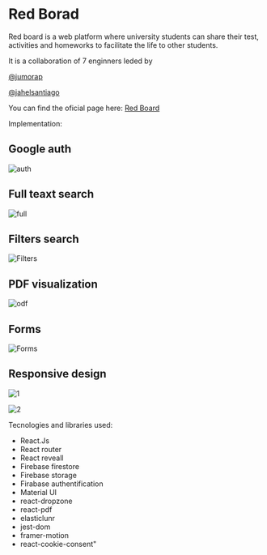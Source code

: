 # Red Borad

Red board is a web platform where university students can share their test, activities and homeworks to facilitate the life to other students.

It is a collaboration of 7 enginners leded by

[@jumorap](https://jumorap-dev.web.app/)

[@jahelsantiago](jahel-santiago.web.app)

You can find the oficial page here: [Red Board](https://redboardun.com/) 

Implementation:

## Google auth

![auth](https://lh3.googleusercontent.com/OuIKUYFitoypv43zeE2iIcWr9Cl0NVSBquBwC1239Deng1SotWKnOttbR99MVD9iN41KoXzfSCK4e6qI1a5rfRxYwI08y_W7Y3L3Y9h2diyZr6t1e58EE4-DQMEhqJeApSGwjKEGZw=w2400)

## Full teaxt search
![full](https://lh3.googleusercontent.com/5muUGmHXkY6CMc3HKyaonGlIPV3sjNls3ZE76lM77TIW3YlLdXIY4eeZMinaHgDDMmx8W7Hlq3pg4-mtc1QxMqw-bn4wZzVm2DDzfmcoRs5DSQ2Xv5FQzueN9Mx26JlzAgAlxYfg9Q=w2400)

## Filters search
![Filters](https://lh3.googleusercontent.com/OhP7mQtcsciESbJ4hKhFzbQ7ICwJ6HGpHYm9BaWZ2KIBJQrfQBP2Kdv1M5TjrhgSa5_IYrrmwtdaPsXqV7E3rZXjbW5jkgluLB8H44erCTk2WW8MZv8i1VvrCWX5Z8LW_4XkOKoWxg=w2400)

## PDF visualization
![odf](https://lh3.googleusercontent.com/YB9BQCKegOIhdA2AtjP0f2GCtbRvc2SJszeJk9xD8iht652Z5mO8Tl2WuQ28NM1acdXW2Qz6m_FhdCXd5C55Ry8Na48JZA_BVK7kLdU59dbWRKCQVik1cIYa5MO86fej-XBVuiVkCQ=w2400)

## Forms
![Forms](https://lh3.googleusercontent.com/4ANGrLEGQOdEOFzdTg8S1wEfPMozZxTVeFBm9lQbLr4Wx8kAlBakac-caEj9bBDcnHnZnnyn4xVb5b0nKUdP36cv5t5wYeA_B_2ULVu5xVCBEkGDDpPaaxiTbdLhyhP1tB_oquqxfw=w2400)

## Responsive design
![1](https://lh3.googleusercontent.com/VvhTR4VphBld100_CZnwNGvGtSl91QCBhB7tIkDn1O5wtUyj3Z9Aja96BfQ4qeHYmOUGvUSGktJM_ejDzOR1CRwcswySKH19Z6x4ZYRaHuc6YnjZ95jHVj3UlSLu_bJAlsEgs5mQAA=w2400)

![2](https://lh3.googleusercontent.com/r7EeE3sQ_CP9yR5YxC-W4-ckRbinEnbF8c2HYRb3riN3M26ZwL2Cz1NJaMvkhatCTM7w-dyUVOZFVxgsq9hmJkvMPzMFu_m8YLiWVfcT6PEJRZWDGulVsMQ9TyaizVa27D2sTfSnJA=w2400)


Tecnologies and libraries used:
- React.Js
- React router
- React reveall
- Firebase firestore
- Firebase storage
- Firabase authentification
- Material UI
- react-dropzone
- react-pdf
- elasticlunr
- jest-dom
- framer-motion
- react-cookie-consent"

